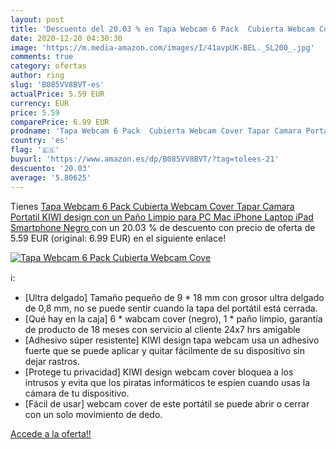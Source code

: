 ```yaml
---
layout: post
title: 'Descuento del 20.03 % en Tapa Webcam 6 Pack  Cubierta Webcam Cove'
date: 2020-12-20 04:30:30
image: 'https://m.media-amazon.com/images/I/41avpUK-BEL._SL200_.jpg'
comments: true
category: ofertas
author: ring
slug: 'B085VV8BVT-es'
actualPrice: 5.59 EUR
currency: EUR
price: 5.59
comparePrice: 6.99 EUR
prodname: 'Tapa Webcam 6 Pack  Cubierta Webcam Cover Tapar Camara Portatil KIWI design con un Paño Limpio para PC Mac iPhone Laptop iPad Smartphone  Negro '
country: 'es'
flag: '🇪🇸'
buyurl: 'https://www.amazon.es/dp/B085VV8BVT/?tag=tolees-21'
descuento: '20.03'
average: '5.80625'
---
```


Tienes [Tapa Webcam 6 Pack  Cubierta Webcam Cover Tapar Camara Portatil KIWI design con un Paño Limpio para PC Mac iPhone Laptop iPad Smartphone  Negro ](https://www.amazon.es/dp/B085VV8BVT/?tag=tolees-21) con un 20.03 % de descuento con precio de oferta de 5.59 EUR (original: 6.99 EUR) en el siguiente enlace!

[![Tapa Webcam 6 Pack  Cubierta Webcam Cove](https://m.media-amazon.com/images/I/41avpUK-BEL._SL200_.jpg)](https://www.amazon.es/dp/B085VV8BVT/?tag=tolees-21)

ℹ️:

- [Ultra delgado] Tamaño pequeño de 9 * 18 mm con grosor ultra delgado de 0,8 mm, no se puede sentir cuando la tapa del portátil está cerrada.
- [Qué hay en la caja] 6 * wabcam cover (negro), 1 * paño limpio, garantía de producto de 18 meses con servicio al cliente 24x7 hrs amigable
- [Adhesivo súper resistente] KIWI design tapa webcam usa un adhesivo fuerte que se puede aplicar y quitar fácilmente de su dispositivo sin dejar rastros.
- [Protege tu privacidad] KIWI design webcam cover bloquea a los intrusos y evita que los piratas informáticos te espíen cuando usas la cámara de tu dispositivo.
- [Fácil de usar] webcam cover de este portátil se puede abrir o cerrar con un solo movimiento de dedo.

[Accede a la oferta!!](https://www.amazon.es/dp/B085VV8BVT/?tag=tolees-21)
